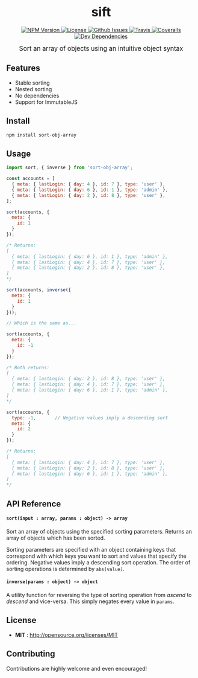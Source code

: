 <big><h1 align="center">sift</h1></big>

<p align="center">
  <a href="https://npmjs.org/package/sort-obj-array">
    <img src="https://img.shields.io/npm/v/sort-obj-array.svg" alt="NPM Version">
  </a>

  <a href="http://opensource.org/licenses/MIT">
    <img src="https://img.shields.io/npm/l/sort-obj-array.svg" alt="License">
  </a>

  <a href="https://github.com/ardent-labs/sort-obj-array/issues">
    <img src="https://img.shields.io/github/issues/ardent-labs/sort-obj-array.svg" alt="Github Issues">
  </a>

  <a href="https://travis-ci.org/ardent-labs/sort-obj-array">
    <img src="https://img.shields.io/travis/ardent-labs/sort-obj-array.svg" alt="Travis">
  </a>

  <a href="https://coveralls.io/github/ardent-labs/sort-obj-array">
    <img src="https://img.shields.io/coveralls/ardent-labs/sort-obj-array.svg" alt="Coveralls">
  </a>

  <a href="https://david-dm.org/ardent-labs/sort-obj-array?type=dev">
    <img src="https://david-dm.org/ardent-labs/sort-obj-array/dev-status.svg" alt="Dev Dependencies">
  </a>
</p>

<p align="center"><big>
Sort an array of objects using an intuitive object syntax
</big></p>


## Features
  - Stable sorting
  - Nested sorting
  - No dependencies
  - Support for ImmutableJS

## Install

```sh
npm install sort-obj-array
```

## Usage

```javascript
import sort, { inverse } from 'sort-obj-array';

const accounts = [
  { meta: { lastLogin: { day: 4 }, id: 7 }, type: 'user' },
  { meta: { lastLogin: { day: 6 }, id: 1 }, type: 'admin' },
  { meta: { lastLogin: { day: 2 }, id: 8 }, type: 'user' },
];

sort(accounts, {
  meta: {
    id: 1
  }
});

/* Returns:
[
  { meta: { lastLogin: { day: 6 }, id: 1 }, type: 'admin' },
  { meta: { lastLogin: { day: 4 }, id: 7 }, type: 'user' },
  { meta: { lastLogin: { day: 2 }, id: 8 }, type: 'user' },
]
*/

sort(accounts, inverse({
  meta: {
    id: 1
  }
}));

// Which is the same as...

sort(accounts, {
  meta: {
    id: -1
  }
});

/* Both returns:
[
  { meta: { lastLogin: { day: 2 }, id: 8 }, type: 'user' },
  { meta: { lastLogin: { day: 4 }, id: 7 }, type: 'user' },
  { meta: { lastLogin: { day: 6 }, id: 1 }, type: 'admin' },
]
*/

sort(accounts, {
  type: -1,       // Negative values imply a descending sort
  meta: {
    id: 2
  }
});

/* Returns:
[
  { meta: { lastLogin: { day: 4 }, id: 7 }, type: 'user' },
  { meta: { lastLogin: { day: 2 }, id: 8 }, type: 'user' },
  { meta: { lastLogin: { day: 6 }, id: 1 }, type: 'admin' },
]
*/

```

## API Reference

#### `sort(input : array, params : object) -> array`

Sort an array of objects using the specified sorting parameters. Returns an array of objects which has been sorted.

Sorting parameters are specified with an object containing keys that correspond with which keys you want to sort and
values that specify the ordering. Negative values imply a descending sort operation. The order of sorting operations
is determined by `abs(value)`.


#### `inverse(params : object) -> object`

A utility function for reversing the type of sorting operation from *ascend* to *descend* and vice-versa. This simply
negates every value in `params`.

## License

- **MIT** : http://opensource.org/licenses/MIT

## Contributing

Contributions are highly welcome and even encouraged!
